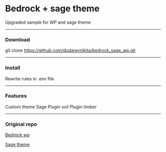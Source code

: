 # Bedrock + sage theme 

Upgraded sample for WP and sage theme

------
### Download

git clone https://github.com/dudarevnikita/bedrock_sage_wp.git

------
### Install

Rewrite rules in .env file

------
### Features 

Custom theme Sage
Plugin soil
Plugin timber

------
### Original repo
[Bedrock wp](https://github.com/roots/bedrock)

[Sage theme](https://github.com/roots/sage)
